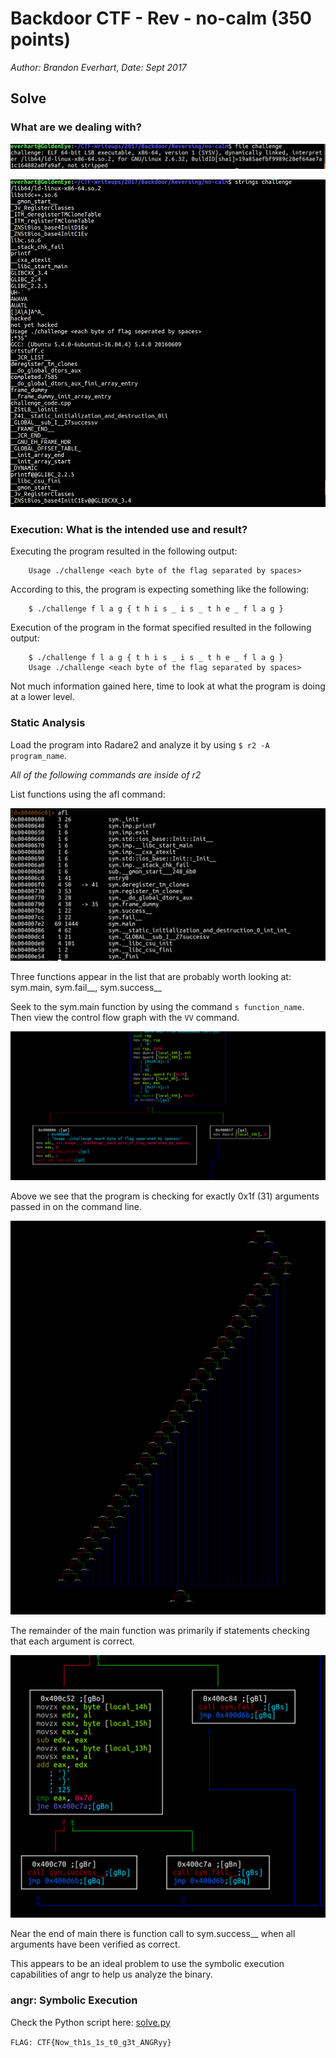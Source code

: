 # Backdoor CTF - Rev - no-calm (350 points)
_Author: Brandon Everhart_, _Date: Sept 2017_

## Solve
 
### What are we dealing with?

![file_cmd](./Files/file_cmd.png)

![strings_cmd](./Files/strings_cmd.png)

### Execution: What is the intended use and result? 

Executing the program resulted in the following output:
``` 
    Usage ./challenge <each byte of the flag separated by spaces>
```

According to this, the program is expecting something like the following:
```
    $ ./challenge f l a g { t h i s _ i s _ t h e _ f l a g }
```

Execution of the program in the format specified resulted in the following output:
```
    $ ./challenge f l a g { t h i s _ i s _ t h e _ f l a g }
    Usage ./challenge <each byte of the flag separated by spaces>
```

Not much information gained here, time to look at what the program is doing at a lower level.

### Static Analysis

Load the program into Radare2 and analyze it by using `$ r2 -A program_name`.

*All of the following commands are inside of r2*

List functions using the afl command:

![r2_afl](./Files/r2_afl.png)

Three functions appear in the list that are probably worth looking at: sym.main, sym.fail__, sym.success__

Seek to the sym.main function by using the command `s function_name`. Then view the control flow graph with the `VV` command.

![r2_numOfArgs](./Files/r2_numOfArgs.png)

Above we see that the program is checking for exactly 0x1f (31) arguments passed in on the command line. 

![r2_VV](./Files/r2_VV.png)

The remainder of the main function was primarily if statements checking that each argument is correct.

![r2_successFail](./Files/r2_successFail.png)

Near the end of main there is function call to sym.success__ when all arguments have been verified as correct. 

This appears to be an ideal problem to use the symbolic execution capabilities of angr to help us analyze the binary.

### angr: Symbolic Execution

Check the Python script here: [solve.py](./Files/solve.py)

`FLAG: CTF{Now_th1s_1s_t0_g3t_ANGRyy}`